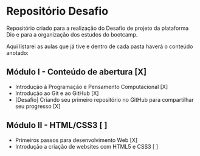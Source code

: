 # Repositório Desafio
Repositório criado para a realização do Desafio de projeto da plataforma Dio e para a organização dos estudos do bootcamp.



Aqui listarei as aulas que já tive e dentro de cada pasta haverá o conteúdo anotado:

## Módulo I - Conteúdo de abertura [X]
- Introdução à Programação e Pensamento Computacional [X]
- Introdução ao Git e ao GitHub [X]
- [Desafio] Criando seu primeiro repositório no GitHub para compartilhar seu progresso [X]



## Módulo II - HTML/CSS3 [ ]

- Primeiros passos para desenvolvimento Web [X]
- Introdução a criação de websites com HTML5 e CSS3 [ ]

